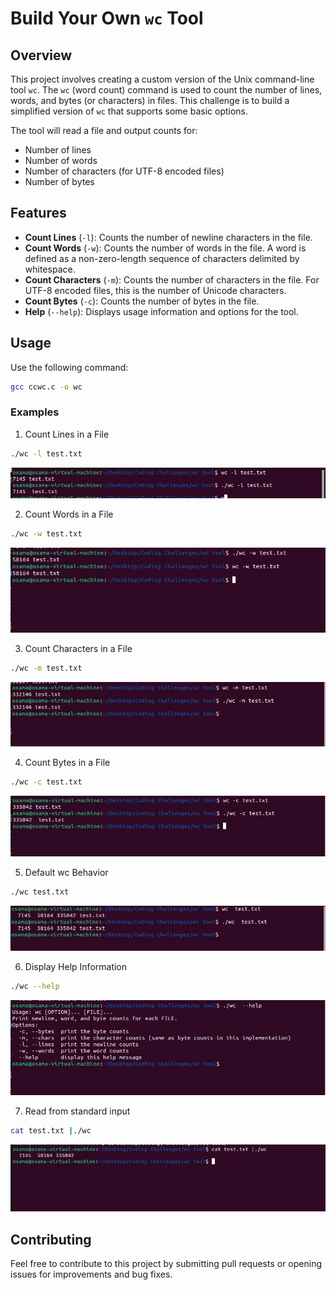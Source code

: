 # Build Your Own `wc` Tool

## Overview

This project involves creating a custom version of the Unix command-line tool `wc`. The `wc` (word count) command is used to count the number of lines, words, and bytes (or characters) in files. This challenge is to build a simplified version of `wc` that supports some basic options.

The tool will read a file and output counts for:
- Number of lines
- Number of words
- Number of characters (for UTF-8 encoded files)
- Number of bytes

## Features

- **Count Lines** (`-l`): Counts the number of newline characters in the file.
- **Count Words** (`-w`): Counts the number of words in the file. A word is defined as a non-zero-length sequence of characters delimited by whitespace.
- **Count Characters** (`-m`): Counts the number of characters in the file. For UTF-8 encoded files, this is the number of Unicode characters.
- **Count Bytes** (`-c`): Counts the number of bytes in the file.
- **Help** (`--help`): Displays usage information and options for the tool.

## Usage
Use the following command:

```bash
gcc ccwc.c -o wc
```

### Examples
1. Count Lines in a File
```bash 
./wc -l test.txt 
```
![countline](image/countline.png)

2.  Count Words in a File
```bash 
./wc -w test.txt 
```
![countword](image/countword.png)

3. Count Characters in a File
```bash 
./wc -m test.txt 
```
![countchar](image/countchar.png)

4. Count Bytes in a File

```bash 
./wc -c test.txt 
```
![countbytes](image/countbytes.png)

5. Default wc Behavior
```bash 
./wc test.txt 
```
![defult](image/defult.png)


6. Display Help Information
```bash 
./wc --help 
```
![help](image/help.png)

7.  Read from standard input
```bash 
cat test.txt |./wc
```
![stander](image/stander.png)

## Contributing
Feel free to contribute to this project by submitting pull requests or opening issues for improvements and bug fixes.










